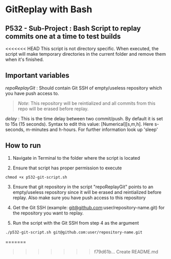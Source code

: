 GitReplay with Bash
===================
P532 - Sub-Project : Bash Script to replay commits one at a time to test builds
----------

<<<<<<< HEAD
This script is not directory specific. When executed, the script will make temporary directories in the current folder and remove them when it's finished.

Important variables 
-------------

*repoReplayGit* : Should contain Git SSH of empty/useless repository which you have push access to.
>*Note*: This repository will be reintialized and all commits from this repo will be erased before replay.

*delay* : This is the time delay between two commit/push. By default it is set to 15s (15 seconds).
Syntax to edit this value: [Numerical][s,m,h]. Here s-seconds, m-minutes and h-hours.
For further information look up 'sleep'

How to run
-------------

1. Navigate in Terminal to the folder where the script is located

2. Ensure that script has proper permission to execute
```
chmod +x p532-git-script.sh
```

3. Ensure that git repository in the script "repoReplayGit" points to an empty/useless repository since it will be erased and reintialized before replay. Also make sure you have push access to this repository

4. Get the Git SSH (example: git@github.com:user/repository-name.git) for the repository you want to replay.

5. Run the script with the Git SSH from step 4 as the argument
```
./p532-git-script.sh git@github.com:user/repository-name.git
```
=======

>>>>>>> f79d61b... Create README.md
